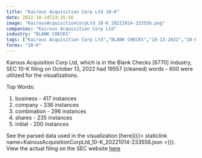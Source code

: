 ```yaml
---
title: "Kairous Acquisition Corp Ltd 10-K"
date: 2022-10-14T23:35:56
image: "KairousAcquisitionCorpLtd_10-K_20221014-233556.png"
companies: "Kairous Acquisition Corp Ltd"
industry: "BLANK CHECKS"
tags: ["Kairous Acquisition Corp Ltd","BLANK CHECKS","10-13-2022","10-K"]
forms: "10-K"
---
```

Kairous Acquisition Corp Ltd, which is in the Blank Checks [6770] industry, SEC 10-K filing on October 13, 2022 had 19557 (cleaned) words - 600 were utilized for the visualizations.

Top Words:
1. business - 417 instances
2. company - 336 instances
3. combination - 296 instances
4. shares - 235 instances
5. initial - 200 instances


See the parsed data used in the visualization [here]({{< staticlink name=KairousAcquisitionCorpLtd_10-K_20221014-233556.json >}}).  
View the actual filing on the SEC website [here](https://www.sec.gov/Archives/edgar/data/1865468/0001493152-22-028332.txt)